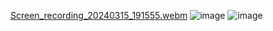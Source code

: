 [Screen_recording_20240315_191555.webm](https://github.com/lreyesp2609/MediaPipeBanderas/assets/159501474/a54e15fc-11dd-4afa-925a-6ecb13c8a51f)
![image](https://github.com/lreyesp2609/MediaPipeBanderas/assets/159501474/3b448a0f-f93a-432c-abef-1263d4ac951c)
![image](https://github.com/lreyesp2609/MediaPipeBanderas/assets/159501474/08d83a45-7343-44e1-92ab-411b5c18f6d6)
